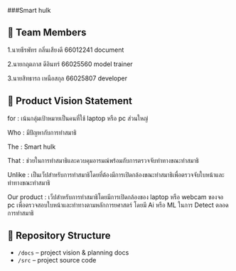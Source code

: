 
###Smart hulk

## 👥 Team Members
1.นายธีรพัทร กลิ่นเสียงดี 66012241 document

2.นายกฤตภาส ดีอินทร์ 66025560 model trainer

3.นายสิทธารถ เหนือสกุล 66025807 developer

## 🎯 Product Vision Statement
for : เน้นกลุ่มเป้าหมายเป็นคนที่ใช้ laptop หรือ pc ส่วนใหญ่

Who : มีปัญหากับการทำสมาธิ

The : Smart hulk

That : ช่วยในการทำสมาธิและควบคุมอารมณ์พร้อมกับการตรวจจับท่าทางขณะทำสมาธิ

Unlike : เป็นเว็ปสำหรับการทำสมาธิโดยที่ต้องมีการเปิดกล้องขณะทำสมาธิเพื่อตรวจจับใบหน้าและท่าทางขณะทำสมาธิ

Our product : เว็ปสำหรับการทำสมาธิโดยมีการเปิดกล้องของ laptop หรือ webcam ของจอ pc เพื่อตรวจสอบใบหน้าและท่าทางตามหลักการยศาสตร์ โดยมี Ai หรือ ML ในการ Detect ตลอดการทำสมาธิ 

## 🔗 Repository Structure
- `/docs` – project vision & planning docs
- `/src` – project source code

